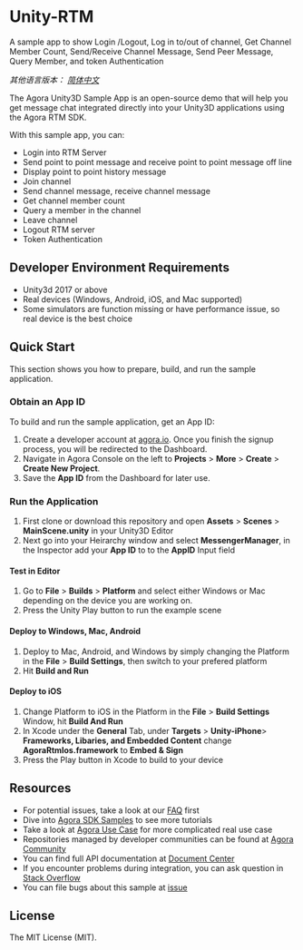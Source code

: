 # Unity-RTM
A sample app to show Login /Logout, Log in to/out of channel, Get Channel Member Count, Send/Receive Channel Message, Send Peer Message, Query Member, and token Authentication

*其他语言版本： [简体中文](README.zh.md)*

The Agora Unity3D Sample App is an open-source demo that will help you get message chat integrated directly into your Unity3D applications using the Agora RTM SDK.

With this sample app, you can:

- Login into RTM Server
- Send point to point message and receive point to point message off line
- Display point to point history message
- Join channel
- Send channel message, receive channel message
- Get channel member count
- Query a member in the channel
- Leave channel
- Logout RTM server
- Token Authentication


## Developer Environment Requirements
- Unity3d 2017 or above
- Real devices (Windows, Android, iOS, and Mac supported)
- Some simulators are function missing or have performance issue, so real device is the best choice

## Quick Start

This section shows you how to prepare, build, and run the sample application.

### Obtain an App ID

To build and run the sample application, get an App ID:
1. Create a developer account at [agora.io](https://dashboard.agora.io/signin/). Once you finish the signup process, you will be redirected to the Dashboard.
2. Navigate in Agora Console on the left to **Projects** > **More** > **Create** > **Create New Project**.
3. Save the **App ID** from the Dashboard for later use.

### Run the Application   

1. First clone or download this repository and open **Assets** > **Scenes** > **MainScene.unity** in your Unity3D Editor
2. Next go into your Heirarchy window and select **MessengerManager**, in the Inspector add your **App ID** to to the **AppID** Input field

#### Test in Editor 
1. Go to **File** > **Builds** > **Platform** and select either Windows or Mac depending on the device you are working on. 
2. Press the Unity Play button to run the example scene 

#### Deploy to Windows, Mac, Android
1. Deploy to Mac, Android, and Windows by simply changing the Platform in the **File** > **Build Settings**, then switch to your prefered platform
2. Hit **Build and Run**

#### Deploy to iOS
1. Change Platform to iOS in the Platform in the **File** > **Build Settings** Window, hit **Build And Run**
2. In Xcode under the **General** Tab, under **Targets** > **Unity-iPhone**> **Frameworks, Libaries, and Embedded Content** change **AgoraRtmIos.framework** to **Embed & Sign**
3. Press the Play button in Xcode to build to your device





## Resources

- For potential issues, take a look at our [FAQ](https://docs.agora.io/cn/faq) first
- Dive into [Agora SDK Samples](https://github.com/AgoraIO) to see more tutorials
- Take a look at [Agora Use Case](https://github.com/AgoraIO-usecase) for more complicated real use case
- Repositories managed by developer communities can be found at [Agora Community](https://github.com/AgoraIO-Community)
- You can find full API documentation at [Document Center](https://docs.agora.io/en/)
- If you encounter problems during integration, you can ask question in [Stack Overflow](https://stackoverflow.com/questions/tagged/agora.io)
- You can file bugs about this sample at [issue](https://github.com/jakep84/Unity-RTM/issues)

## License
The MIT License (MIT).

